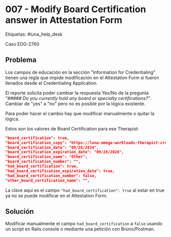 # 007 - Modify Board Certification answer in Attestation Form

Etiquetas: #luna_help_desk 

Caso EDG-2760

## Problema

Los campos de educación en la sección "Information for Credentialing" tienen una regla que impide modificación en el Attestation Form si fueron llenados desde el Credentialing Application.

El reporte solicita poder cambiar la respuesta Yes/No de la pregunta _"##### Do you currently hold any board or specialty certifications?"_. Cambiar de "yes" a "no" pero no es posible por la lógica existente.

Para poder hacer el cambio hay que modificar manualmente o quitar la lógica.

Estos son los valores de Board Certification para ese Therapist:
```json
"board_certification": true,
"board_certification_copy": "https://luna-omega-workloads-therapist-credentialing.s3.us-west-2.amazonaws.com/SOMEID/board_certification_copy.pdf",
"board_certification_date": "09/28/2024",
"board_certification_expiration_date": "09/28/2026",
"board_certification_name": "Other",
"board_certification_number": "",
"had_board_certification": true,
"had_board_certification_expiration_date": true,
"had_board_certification_number": false,
"other_board_certification_name": "",
```

La clave aquí es el campo `"had_board_certification": true` al estar en true ya no se puede modificar en el Attestation Form.

## Solución

Modificar manualmente el campo `had_board_certification` a `false` usando un script en Rails console o mediante una petición con Bruno/Postman.